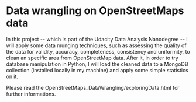 # Data wrangling on OpenStreetMaps data
In this project -- which is part of the Udacity Data Analysis Nanodegree -- I will apply some data munging techniques, such as assessing the quality of the data for validity, accuracy, completeness, consistency and uniformity, to clean an specific area from OpenStreetMap data. After it, in order to try database manipulation in Python, I will load the cleaned data to a MongoDB collection (installed locally in my machine) and apply some simple statistics on it.

Please read the OpenStreetMaps_DataWrangling/exploringData.html for further informations.    


